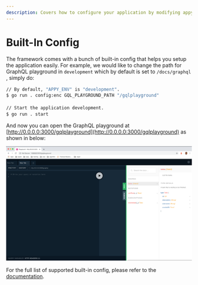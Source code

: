 ```yaml
---
description: Covers how to configure your application by modifying appy's built-in config.
---
```


# Built-In Config

The framework comes with a bunch of built-in config that helps you setup the application easily. For example, we would like to change the path for GraphQL playground in `development` which by default is set to `/docs/graphql` , simply do:

```bash
// By default, "APPY_ENV" is "development".
$ go run . config:enc GQL_PLAYGROUND_PATH "/gqlplayground"

// Start the application development.
$ go run . start
```

And now you can open the GraphQL playground at [http://0.0.0.0:3000/gqlplayground](http://0.0.0.0:3000/gqlplayground) as shown in below:

![GraphQL Playground](../.gitbook/assets/screenshot-2020-03-31-at-8.51.00-pm.png)

For the full list of supported built-in config, please refer to the [documentation](https://pkg.go.dev/github.com/appist/appy?tab=doc#Config).

